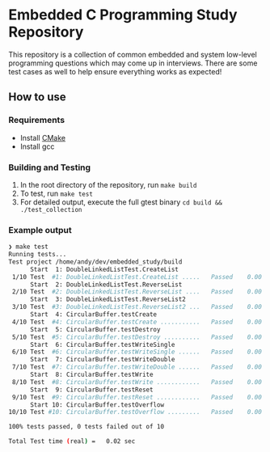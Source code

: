 # Embedded C Programming Study Repository

This repository is a collection of common embedded and system low-level programming questions which may come up in interviews.  There are some test cases as well to help ensure everything works as expected!

## How to use

### Requirements

* Install [CMake](https://cmake.org/download/)
* Install gcc


### Building and Testing

1. In the root directory of the repository, run `make build`
2. To test, run `make test`
3. For detailed output, execute the full gtest binary `cd build && ./test_collection`


### Example output

```bash
❯ make test
Running tests...
Test project /home/andy/dev/embedded_study/build
      Start  1: DoubleLinkedListTest.CreateList
 1/10 Test  #1: DoubleLinkedListTest.CreateList .....   Passed    0.00 sec
      Start  2: DoubleLinkedListTest.ReverseList
 2/10 Test  #2: DoubleLinkedListTest.ReverseList ....   Passed    0.00 sec
      Start  3: DoubleLinkedListTest.ReverseList2
 3/10 Test  #3: DoubleLinkedListTest.ReverseList2 ...   Passed    0.00 sec
      Start  4: CircularBuffer.testCreate
 4/10 Test  #4: CircularBuffer.testCreate ...........   Passed    0.00 sec
      Start  5: CircularBuffer.testDestroy
 5/10 Test  #5: CircularBuffer.testDestroy ..........   Passed    0.00 sec
      Start  6: CircularBuffer.testWriteSingle
 6/10 Test  #6: CircularBuffer.testWriteSingle ......   Passed    0.00 sec
      Start  7: CircularBuffer.testWriteDouble
 7/10 Test  #7: CircularBuffer.testWriteDouble ......   Passed    0.00 sec
      Start  8: CircularBuffer.testWrite
 8/10 Test  #8: CircularBuffer.testWrite ............   Passed    0.00 sec
      Start  9: CircularBuffer.testReset
 9/10 Test  #9: CircularBuffer.testReset ............   Passed    0.00 sec
      Start 10: CircularBuffer.testOverflow
10/10 Test #10: CircularBuffer.testOverflow .........   Passed    0.00 sec

100% tests passed, 0 tests failed out of 10

Total Test time (real) =   0.02 sec
```
